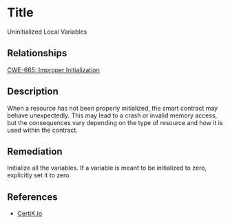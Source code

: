 # Title 
Uninitialized Local Variables

## Relationships 
[CWE-665: Improper Initialization](https://cwe.mitre.org/data/definitions/665.html)

## Description 
When a resource has not been properly initialized, the smart contract may behave unexpectedly. This may lead to a crash or invalid memory access, but the consequences vary depending on the type of resource and how it is used within the contract.

## Remediation
Initialize all the variables. If a variable is meant to be initialized to zero, explicitly set it to zero.

## References 
* [CertiK.io](https://certik.io)
